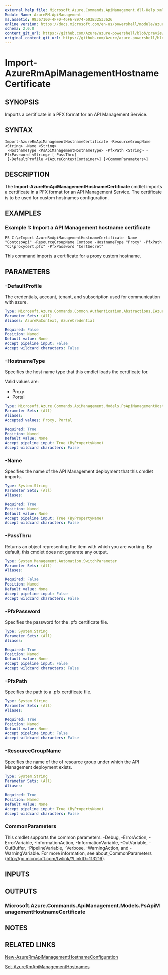 ```yaml
---
external help file: Microsoft.Azure.Commands.ApiManagement.dll-Help.xml
Module Name: AzureRM.ApiManagement
ms.assetid: 98367100-4FFD-46F6-8974-603B32533626
online version: https://docs.microsoft.com/en-us/powershell/module/azurerm.apimanagement/import-azurermapimanagementhostnamecertificate
schema: 2.0.0
content_git_url: https://github.com/Azure/azure-powershell/blob/preview/src/ResourceManager/ApiManagement/Commands.ApiManagement/help/Import-AzureRmApiManagementHostnameCertificate.md
original_content_git_url: https://github.com/Azure/azure-powershell/blob/preview/src/ResourceManager/ApiManagement/Commands.ApiManagement/help/Import-AzureRmApiManagementHostnameCertificate.md
---
```


# Import-AzureRmApiManagementHostnameCertificate

## SYNOPSIS
Imports a certificate in a PFX format for an API Management Service.

## SYNTAX

```
Import-AzureRmApiManagementHostnameCertificate -ResourceGroupName <String> -Name <String>
 -HostnameType <PsApiManagementHostnameType> -PfxPath <String> -PfxPassword <String> [-PassThru]
 [-DefaultProfile <IAzureContextContainer>] [<CommonParameters>]
```

## DESCRIPTION
The **Import-AzureRmApiManagementHostnameCertificate** cmdlet imports a certificate in a PFX format for an API Management Service.
The certificate is to be used for custom hostnames configuration.

## EXAMPLES

### Example 1: Import a API Management hostname certificate
```
PS C:\>Import-AzureRmApiManagementHostnameCertificate -Name "ContosoApi" -ResourceGroupName Contoso -HostnameType "Proxy" -PfxPath "C:\proxycert.pfx" -PfxPassword "CertSecret"
```

This command imports a certificate for a proxy custom hostname.

## PARAMETERS

### -DefaultProfile
The credentials, account, tenant, and subscription used for communication with azure.
 
 ```yaml
Type: Microsoft.Azure.Commands.Common.Authentication.Abstractions.IAzureContextContainer
Parameter Sets: (All)
Aliases: AzureRmContext, AzureCredential

Required: False
Position: Named
Default value: None
Accept pipeline input: False
Accept wildcard characters: False
```

### -HostnameType
Specifies the host name type that this cmdlet loads the certificate for.

Valid values are: 

- Proxy
- Portal

```yaml
Type: Microsoft.Azure.Commands.ApiManagement.Models.PsApiManagementHostnameType
Parameter Sets: (All)
Aliases:
Accepted values: Proxy, Portal

Required: True
Position: Named
Default value: None
Accept pipeline input: True (ByPropertyName)
Accept wildcard characters: False
```

### -Name
Specifies the name of the API Management deployment that this cmdlet imports.

```yaml
Type: System.String
Parameter Sets: (All)
Aliases:

Required: True
Position: Named
Default value: None
Accept pipeline input: True (ByPropertyName)
Accept wildcard characters: False
```

### -PassThru
Returns an object representing the item with which you are working.
By default, this cmdlet does not generate any output.

```yaml
Type: System.Management.Automation.SwitchParameter
Parameter Sets: (All)
Aliases:

Required: False
Position: Named
Default value: None
Accept pipeline input: False
Accept wildcard characters: False
```

### -PfxPassword
Specifies the password for the .pfx certificate file.

```yaml
Type: System.String
Parameter Sets: (All)
Aliases:

Required: True
Position: Named
Default value: None
Accept pipeline input: False
Accept wildcard characters: False
```

### -PfxPath
Specifies the path to a .pfx certificate file.

```yaml
Type: System.String
Parameter Sets: (All)
Aliases:

Required: True
Position: Named
Default value: None
Accept pipeline input: False
Accept wildcard characters: False
```

### -ResourceGroupName
Specifies the name of the of resource group under which the API Management deployment exists.

```yaml
Type: System.String
Parameter Sets: (All)
Aliases:

Required: True
Position: Named
Default value: None
Accept pipeline input: True (ByPropertyName)
Accept wildcard characters: False
```

### CommonParameters
This cmdlet supports the common parameters: -Debug, -ErrorAction, -ErrorVariable, -InformationAction, -InformationVariable, -OutVariable, -OutBuffer, -PipelineVariable, -Verbose, -WarningAction, and -WarningVariable. For more information, see about_CommonParameters (http://go.microsoft.com/fwlink/?LinkID=113216).

## INPUTS

## OUTPUTS

### Microsoft.Azure.Commands.ApiManagement.Models.PsApiManagementHostnameCertificate

## NOTES

## RELATED LINKS

[New-AzureRmApiManagementHostnameConfiguration](./New-AzureRmApiManagementHostnameConfiguration.md)

[Set-AzureRmApiManagementHostnames](./Set-AzureRmApiManagementHostnames.md)


